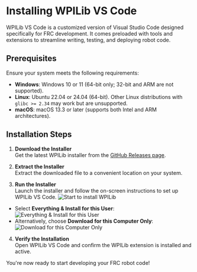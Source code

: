 # Installing WPILib VS Code

WPILib VS Code is a customized version of Visual Studio Code designed specifically for FRC development. It comes preloaded with tools and extensions to streamline writing, testing, and deploying robot code.

## Prerequisites

Ensure your system meets the following requirements:

- **Windows**: Windows 10 or 11 (64-bit only; 32-bit and ARM are not supported).
- **Linux**: Ubuntu 22.04 or 24.04 (64-bit). Other Linux distributions with `glibc >= 2.34` may work but are unsupported.
- **macOS**: macOS 13.3 or later (supports both Intel and ARM architectures).

## Installation Steps

1. **Download the Installer**  
   Get the latest WPILib installer from the [GitHub Releases page](https://github.com/wpilibsuite/allwpilib/releases).

2. **Extract the Installer**  
   Extract the downloaded file to a convenient location on your system.

3. **Run the Installer**  
   Launch the installer and follow the on-screen instructions to set up WPILib VS Code.
   ![Start to install WPILib](/install/image-2.png)

- Select **Everything & Install for this User**:  
  ![Everything & Install for this User](/install/image.png)
- Alternatively, choose **Download for this Computer Only**:  
  ![Download for this Computer Only](/install/image-1.png)

4. **Verify the Installation**  
   Open WPILib VS Code and confirm the WPILib extension is installed and active.

You're now ready to start developing your FRC robot code!
